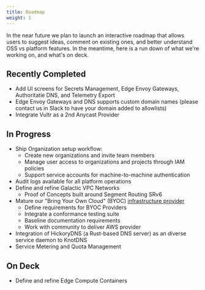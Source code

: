```yaml
---
title: Roadmap
weight: 1
---
```


In the near future we plan to launch an interactive roadmap that allows users to
suggest ideas, comment on existing ones, and better understand OSS vs platform
features. In the meantime, here is a run down of what we're working on, and
what's on deck.

## Recently Completed
- Add UI screens for Secrets Management, Edge Envoy Gateways, Authoritatie DNS, and Telemetry Export
- Edge Envoy Gateways and DNS supports custom domain names (please contact us in Slack to have your domain added to allowlists)
- Integrate Vultr as a 2nd Anycast Provider


## In Progress
- Ship Organization setup workflow:
  - Create new organizations and invite team members
  - Manage user access to organizations and projects through IAM policies
  - Support service accounts for machine-to-machine authentication
- Audit logs available for all platform operations
- Define and refine Galactic VPC Networks
  - Proof of Concepts built around Segment Routing SRv6
- Mature our "Bring Your Own Cloud" (BYOC) [infrastructure provider](https://link.datum.net/gcp-provider)
  - Define requirements for BYOC Providers
  - Integrate a conformance testing suite
  - Baseline documentation requirements
  - Work with community to deliver AWS provider
- Integration of HickoryDNS (a Rust-based DNS server) as an diverse service daemon to KnotDNS
- Service Metering and Quota Management

## On Deck
- Define and refine Edge Compute Containers

